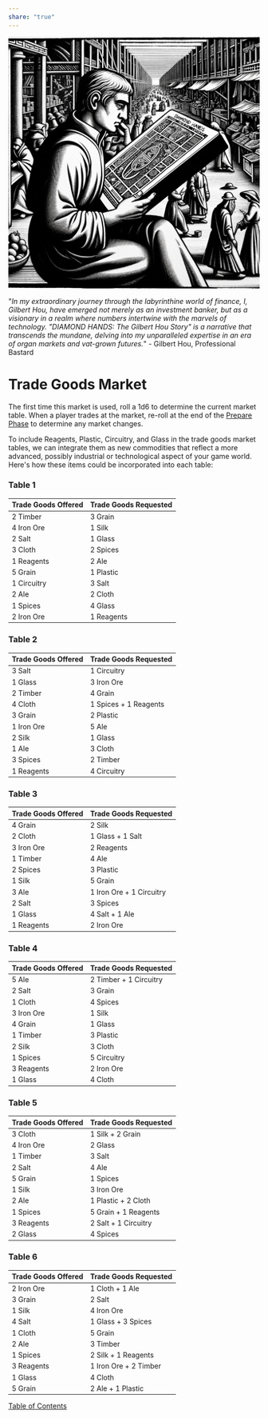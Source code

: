 ```yaml
---  
share: "true"  
---  
```

  
![trade-goods-market](./trade-goods-market.png)  
  
"*In my extraordinary journey through the labyrinthine world of finance, I, Gilbert Hou, have emerged not merely as an investment banker, but as a visionary in a realm where numbers intertwine with the marvels of technology. "DIAMOND HANDS: The Gilbert Hou Story" is a narrative that transcends the mundane, delving into my unparalleled expertise in an era of organ markets and vat-grown futures.*" - Gilbert Hou, Professional Bastard  
  
# Trade Goods Market  
  
The first time this market is used, roll a 1d6 to determine the current market table. When a player trades at the market, re-roll at the end of the [Prepare Phase](./Prepare%20Phase.html) to determine any market changes.  
  
To include Reagents, Plastic, Circuitry, and Glass in the trade goods market tables, we can integrate them as new commodities that reflect a more advanced, possibly industrial or technological aspect of your game world. Here's how these items could be incorporated into each table:  
  
### Table 1  
  
| Trade Goods Offered      | Trade Goods Requested  |  
|--------------------------|------------------------|  
| 2 Timber                 | 3 Grain                |  
| 4 Iron Ore               | 1 Silk                 |  
| 2 Salt                   | 1 Glass                |  
| 3 Cloth                  | 2 Spices               |  
| 1 Reagents               | 2 Ale                  |  
| 5 Grain                  | 1 Plastic              |  
| 1 Circuitry              | 3 Salt                 |  
| 2 Ale                    | 2 Cloth                |  
| 1 Spices                 | 4 Glass                |  
| 2 Iron Ore               | 1 Reagents             |  
  
### Table 2  
  
| Trade Goods Offered      | Trade Goods Requested        |  
|--------------------------|------------------------------|  
| 3 Salt                   | 1 Circuitry                  |  
| 1 Glass                  | 3 Iron Ore                   |  
| 2 Timber                 | 4 Grain                      |  
| 4 Cloth                  | 1 Spices + 1 Reagents        |  
| 3 Grain                  | 2 Plastic                    |  
| 1 Iron Ore               | 5 Ale                        |  
| 2 Silk                   | 1 Glass                      |  
| 1 Ale                    | 3 Cloth                      |  
| 3 Spices                 | 2 Timber                     |  
| 1 Reagents               | 4 Circuitry                  |  
  
### Table 3  
  
| Trade Goods Offered      | Trade Goods Requested        |  
|--------------------------|------------------------------|  
| 4 Grain                  | 2 Silk                       |  
| 2 Cloth                  | 1 Glass + 1 Salt             |  
| 3 Iron Ore               | 2 Reagents                   |  
| 1 Timber                 | 4 Ale                        |  
| 2 Spices                 | 3 Plastic                    |  
| 1 Silk                   | 5 Grain                      |  
| 3 Ale                    | 1 Iron Ore + 1 Circuitry     |  
| 2 Salt                   | 3 Spices                     |  
| 1 Glass                  | 4 Salt + 1 Ale               |  
| 1 Reagents               | 2 Iron Ore                   |  
  
### Table 4  
  
| Trade Goods Offered      | Trade Goods Requested        |  
|--------------------------|------------------------------|  
| 5 Ale                    | 2 Timber + 1 Circuitry       |  
| 2 Salt                   | 3 Grain                      |  
| 1 Cloth                  | 4 Spices                     |  
| 3 Iron Ore               | 1 Silk                       |  
| 4 Grain                  | 1 Glass                      |  
| 1 Timber                 | 3 Plastic                    |  
| 2 Silk                   | 3 Cloth                      |  
| 1 Spices                 | 5 Circuitry                  |  
| 3 Reagents               | 2 Iron Ore                   |  
| 1 Glass                  | 4 Cloth                      |  
  
### Table 5  
  
| Trade Goods Offered      | Trade Goods Requested        |  
|--------------------------|------------------------------|  
| 3 Cloth                  | 1 Silk + 2 Grain             |  
| 4 Iron Ore               | 2 Glass                      |  
| 1 Timber                 | 3 Salt                       |  
| 2 Salt                   | 4 Ale                        |  
| 5 Grain                  | 1 Spices                     |  
| 1 Silk                   | 3 Iron Ore                   |  
| 2 Ale                    | 1 Plastic + 2 Cloth          |  
| 1 Spices                 | 5 Grain + 1 Reagents         |  
| 3 Reagents               | 2 Salt + 1 Circuitry         |  
| 2 Glass                  | 4 Spices                     |  
  
### Table 6  
  
| Trade Goods Offered      | Trade Goods Requested        |  
|--------------------------|------------------------------|  
| 2 Iron Ore               | 1 Cloth + 1 Ale              |  
| 3 Grain                  | 2 Salt                       |  
| 1 Silk                   | 4 Iron Ore                   |  
| 4 Salt                   | 1 Glass + 3 Spices           |  
| 1 Cloth                  | 5 Grain                      |  
| 2 Ale                    | 3 Timber                     |  
| 1 Spices                 | 2 Silk + 1 Reagents          |  
| 3 Reagents               | 1 Iron Ore + 2 Timber        |  
| 1 Glass                  | 4 Cloth                      |  
| 5 Grain                  | 2 Ale + 1 Plastic            |  
  
  
[Table of Contents](./Table%20of%20Contents.html)